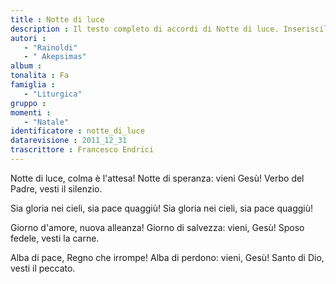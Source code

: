 ```yaml
--- 
title : Notte di luce
description : Il testo completo di accordi di Notte di luce. Inseriscila nel tuo canzoniere!
autori : 
   - "Rainoldi"
   - " Akepsimas"
album : 
tonalita : Fa
famiglia : 
   - "Liturgica"
gruppo : 
momenti : 
   - "Natale"
identificatore : notte_di_luce
datarevisione : 2011_12_31
trascrittore : Francesco Endrici
--- 
```




Notte di luce, colma è l'attesa!
Notte di speranza: vieni Gesù!
Verbo del Padre, vesti il silenzio.


Sia  gloria nei cieli, sia pace quaggiù!
Sia  gloria nei cieli, sia pace quaggiù!


Giorno d'amore, nuova alleanza!
Giorno di salvezza: vieni, Gesù!
Sposo fedele, vesti la carne.


Alba di pace, Regno che irrompe!
Alba di perdono: vieni, Gesù!
Santo di Dio, vesti il peccato.



